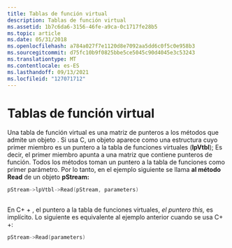 ```yaml
---
title: Tablas de función virtual
description: Tablas de función virtual
ms.assetid: 1b7c6da6-3156-46fe-a9ca-0c1717fe28b5
ms.topic: article
ms.date: 05/31/2018
ms.openlocfilehash: a784a027f7e1120d8e7092aa5dd6c0f5c0e958b3
ms.sourcegitcommit: d75fc10b9f0825bbe5ce5045c90d4045e3c53243
ms.translationtype: MT
ms.contentlocale: es-ES
ms.lasthandoff: 09/13/2021
ms.locfileid: "127071712"
---
```

# <a name="virtual-function-tables"></a>Tablas de función virtual

Una tabla de función virtual es una matriz de punteros a los métodos que admite un objeto . Si usa C, un objeto aparece como una estructura cuyo primer miembro es un puntero a la tabla de funciones virtuales (**lpVtbl**); Es decir, el primer miembro apunta a una matriz que contiene punteros de función. Todos los métodos toman un puntero a la tabla de funciones como primer parámetro. Por lo tanto, en el ejemplo siguiente se llama **al método Read** de un objeto **pStream:**


```C++
pStream->lpVtbl->Read(pStream, parameters) 
 
```



En C+ + , el puntero a la tabla de funciones virtuales, *el puntero this,* es implícito. Lo siguiente es equivalente al ejemplo anterior cuando se usa C+ +:


```C++
pStream->Read(parameters) 
 
```



 

 




